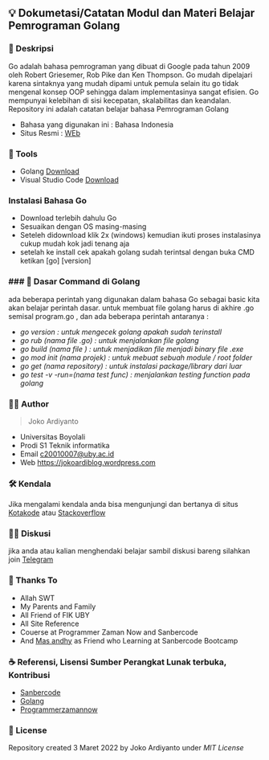 ## 💡 Dokumetasi/Catatan Modul dan Materi Belajar Pemrograman Golang

### 📝 Deskripsi 
Go adalah bahasa pemrograman yang dibuat di Google pada tahun 2009 oleh Robert Griesemer, Rob Pike dan Ken Thompson. Go mudah dipelajari karena sintaknya yang mudah dipami untuk pemula selain itu go tidak mengenal konsep OOP sehingga dalam implementasinya sangat efisien. Go mempunyai kelebihan di sisi kecepatan, skalabilitas dan keandalan.
Repository ini adalah catatan belajar bahasa Pemrograman Golang
- Bahasa yang digunakan ini : Bahasa Indonesia
- Situs Resmi : [WEb](https://go.dev/ "Lihat Situs officialnya ")

### 🎒 Tools
- Golang [Download](https://go.dev/)
- Visual Studio Code [Download](https://code.visualstudio.com/download)

### Instalasi Bahasa Go
- Download terlebih dahulu Go
- Sesuaikan dengan OS masing-masing
- Seteleh didownload klik 2x (windows) kemudian ikuti proses instalasinya cukup mudah kok jadi tenang aja
- setelah ke install cek apakah golang sudah terintsal dengan buka CMD ketikan [go] [version]

### ### 📝 Dasar Command di Golang
ada beberapa perintah yang digunakan dalam bahasa Go sebagai basic kita akan belajar perintah dasar. untuk membuat file golang harus di akhire .go semisal program.go , dan ada beberapa perintah antaranya :
- *go version                : untuk mengecek golang apakah sudah terinstall*
- *go rub (nama file .go)    : untuk menjalankan file golang*
- *go build (nama file )     : untuk menjadikan file menjadi binary file .exe*
- *go mod init (nama projek) : untuk mebuat sebuah module / root folder*
- *go get (nama repository)  : untuk instalasi package/library dari luar*
- *go test -v -run=(nama test func) : menjalankan testing function pada golang*


### 👨‍💻 Author
>Joko Ardiyanto
  - Universitas Boyolali
  - Prodi S1 Teknik informatika
  - Email c20010007@uby.ac.id
  - Web https://jokoardiblog.wordpress.com

### 🛠️ Kendala
  Jika mengalami kendala anda bisa mengunjungi dan bertanya di situs [Kotakode](kotakode.com) atau [Stackoverflow](stackoverflow.com)

### 🙇🏼 Diskusi 
jika anda atau kalian menghendaki belajar sambil diskusi bareng silahkan join [Telegram](https://t.me/disRKW)

### 🙏 Thanks To
- Allah SWT
- My Parents and Family
- All Friend of FIK UBY
- All Site Reference
- Couerse at Programmer Zaman Now and Sanbercode
- And [Mas andhy](https://github.com/trebucet)  as Friend who Learning at Sanbercode Bootcamp

### ☕ Referensi, Lisensi Sumber Perangkat Lunak terbuka, Kontribusi
- [Sanbercode](https://sanbercode.com/)
- [Golang](https://go.dev/)
- [Programmerzamannow](https://www.programmerzamannow.com/)

### 🔐 License
Repository created 3 Maret 2022 by Joko Ardiyanto under *MIT License*


